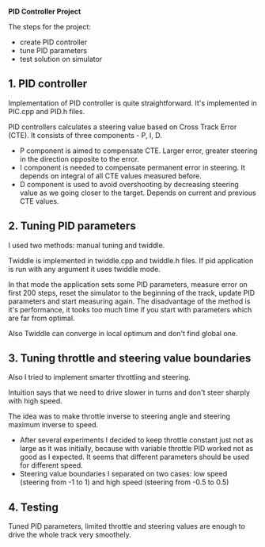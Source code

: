 **PID Controller Project**

The steps for the project:

* create PID controller
* tune PID parameters
* test solution on simulator

## 1. PID controller
Implementation of PID controller is quite straightforward. It's implemented in PIC.cpp and PID.h files.

PID controllers calculates a steering value based on Cross Track Error (CTE). It consists of three components - P, I, D.
* P component is aimed to compensate CTE. Larger error, greater steering in the direction opposite to the error.
* I component is needed to compensate permanent error in steering. It depends on integral of all CTE values measured before.
* D component is used to avoid overshooting by decreasing steering value as we going closer to the target. Depends on current and previous CTE values.

## 2. Tuning PID parameters
I used two methods: manual tuning and twiddle.

Twiddle is implemented in twiddle.cpp and twiddle.h files. If pid application is run with any argument it uses twiddle mode.

In that mode the application sets some PID parameters, measure error on first 200 steps, reset the simulator to the beginning of the track, update PID parameters and start measuring again.
The disadvantage of the method is it's performance, it tooks too much time if you start with parameters which are far from optimal.

Also Twiddle can converge in local optimum and don't find global one.

## 3. Tuning throttle and steering value boundaries
Also I tried to implement smarter throttling and steering.

Intuition says that we need to drive slower in turns and don't steer sharply with high speed.

The idea was to make throttle inverse to steering angle and steering maximum inverse to speed.

* After several experiments I decided to keep throttle constant just not as large as it was initially, because with variable throttle PID worked not as good as I expected. It seems that different parameters should be used for different speed.
* Steering value boundaries I separated on two cases: low speed (steering from -1 to 1) and high speed (steering from -0.5 to 0.5)

## 4. Testing
Tuned PID parameters, limited throttle and steering values are enough to drive the whole track very smoothely.


